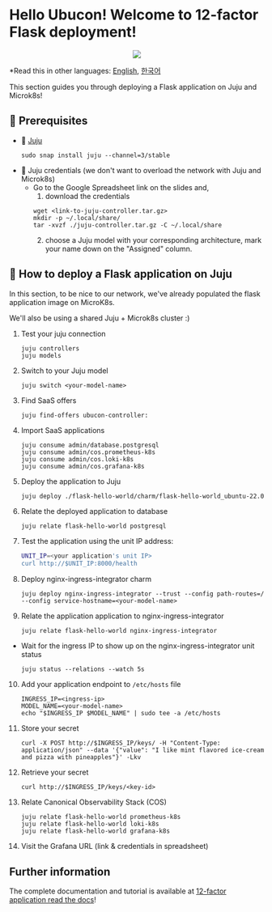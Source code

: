 # Hello Ubucon! Welcome to 12-factor Flask deployment!

<p align="center">
    <img src="https://res.cloudinary.com/canonical/image/fetch/f_auto,q_auto,fl_sanitize,w_450,h_366/https://assets.ubuntu.com/v1/8e1d3bf5-juju-hero-juju.is.svg">
</p>

\*Read this in other languages: [English](README.md), [한국어](README.ko.md)

This section guides you through deploying a Flask application on Juju and Microk8s!

## 📝 Prerequisites

- 🔮 [Juju](https://juju.is/)
  ```
  sudo snap install juju --channel=3/stable
  ```
- 🔑 Juju credentials (we don't want to overload the network with Juju and Microk8s)
  - Go to the Google Spreadsheet link on the slides and,
    1. download the credentials
    ```
    wget <link-to-juju-controller.tar.gz>
    mkdir -p ~/.local/share/
    tar -xvzf ./juju-controller.tar.gz -C ~/.local/share
    ```
    2. choose a Juju model with your corresponding architecture, mark your name down on the "Assigned" column.

## 🚀 How to deploy a Flask application on Juju

In this section, to be nice to our network, we've already populated the flask application image
on MicroK8s.

We'll also be using a shared Juju + Microk8s cluster :)

1. Test your juju connection
   ```
   juju controllers
   juju models
   ```
2. Switch to your Juju model
   ```
   juju switch <your-model-name>
   ```
3. Find SaaS offers
   ```
   juju find-offers ubucon-controller:
   ```
4. Import SaaS applications
   ```
   juju consume admin/database.postgresql
   juju consume admin/cos.prometheus-k8s
   juju consume admin/cos.loki-k8s
   juju consume admin/cos.grafana-k8s
   ```
5. Deploy the application to Juju
   ```bash
   juju deploy ./flask-hello-world/charm/flask-hello-world_ubuntu-22.04-$(dpkg --print-architecture).charm --resource flask-app-image=localhost:32000/flask-hello-world:0.1
   ```
6. Relate the deployed application to database
   ```
   juju relate flask-hello-world postgresql
   ```
7. Test the application using the unit IP address:
   ```bash
   UNIT_IP=<your application's unit IP>
   curl http://$UNIT_IP:8000/health
   ```
8. Deploy nginx-ingress-integrator charm
   ```
   juju deploy nginx-ingress-integrator --trust --config path-routes=/ --config service-hostname=<your-model-name>
   ```
9. Relate the application application to nginx-ingress-integrator
   ```
   juju relate flask-hello-world nginx-ingress-integrator
   ```

- Wait for the ingress IP to show up on the nginx-ingress-integrator unit status
  ```
  juju status --relations --watch 5s
  ```

10. Add your application endpoint to `/etc/hosts` file
    ```
    INGRESS_IP=<ingress-ip>
    MODEL_NAME=<your-model-name>
    echo "$INGRESS_IP $MODEL_NAME" | sudo tee -a /etc/hosts
    ```
11. Store your secret
    ```
    curl -X POST http://$INGRESS_IP/keys/ -H "Content-Type: application/json" --data '{"value": "I like mint flavored ice-cream and pizza with pineapples"}' -Lkv
    ```
12. Retrieve your secret
    ```
    curl http://$INGRESS_IP/keys/<key-id>
    ```
13. Relate Canonical Observability Stack (COS)
    ```
    juju relate flask-hello-world prometheus-k8s
    juju relate flask-hello-world loki-k8s
    juju relate flask-hello-world grafana-k8s
    ```
14. Visit the Grafana URL (link & credentials in spreadsheet)

## Further information

The complete documentation and tutorial is available at [12-factor application read the docs](https://canonical-12-factor-app-support.readthedocs-hosted.com/latest/tutorial/)!
